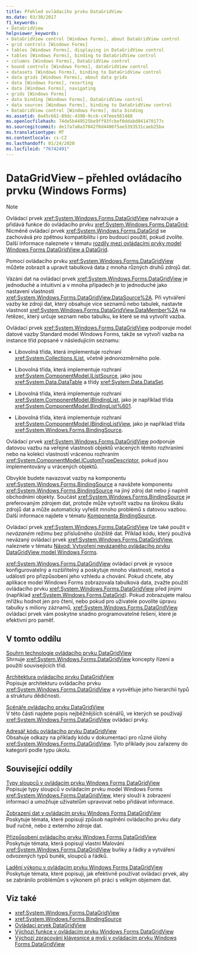 ```yaml
---
title: Přehled ovládacího prvku DataGridView
ms.date: 03/30/2017
f1_keywords:
- DataGridView
helpviewer_keywords:
- DataGridView control [Windows Forms], about DataGridView control
- grid controls [Windows Forms]
- tables [Windows Forms], displaying in DataGridView control
- tables [Windows Forms], binding to DataGridView control
- columns [Windows Forms], DataGridView control
- bound controls [Windows Forms], dataGridView control
- datasets [Windows Forms], binding to DataGridView control
- data grids [Windows Forms], about data grids
- data [Windows Forms], resorting
- data [Windows Forms], navigating
- grids [Windows Forms]
- data binding [Windows Forms], DataGridView control
- data sources [Windows Forms], binding to DataGridView control
- DataGridView control [Windows Forms], data binding
ms.assetid: 0a45c661-89dc-4390-9cc6-c47eee501488
ms.openlocfilehash: 74de5b449525be9ff93fcbef0ddabd041470177c
ms.sourcegitcommit: de17a7a0a37042f0d4406f5ae5393531caeb25ba
ms.translationtype: MT
ms.contentlocale: cs-CZ
ms.lasthandoff: 01/24/2020
ms.locfileid: "76742491"
---
```

# <a name="datagridview-control-overview-windows-forms"></a>DataGridView – přehled ovládacího prvku (Windows Forms)
> [!NOTE]
> Ovládací prvek <xref:System.Windows.Forms.DataGridView> nahrazuje a přidává funkce do ovládacího prvku <xref:System.Windows.Forms.DataGrid>; Nicméně ovládací prvek <xref:System.Windows.Forms.DataGrid> se zachovává pro zpětnou kompatibilitu i pro budoucí použití, pokud zvolíte. Další informace naleznete v tématu [rozdíly mezi ovládacími prvky model Windows Forms DataGridView a DataGrid](differences-between-the-windows-forms-datagridview-and-datagrid-controls.md).  
  
 Pomocí ovládacího prvku <xref:System.Windows.Forms.DataGridView> můžete zobrazit a upravit tabulková data z mnoha různých druhů zdrojů dat.  
  
 Vázání dat na ovládací prvek <xref:System.Windows.Forms.DataGridView> je jednoduché a intuitivní a v mnoha případech je to jednoduché jako nastavení vlastnosti <xref:System.Windows.Forms.DataGridView.DataSource%2A>. Při vytváření vazby ke zdroji dat, který obsahuje více seznamů nebo tabulek, nastavte vlastnost <xref:System.Windows.Forms.DataGridView.DataMember%2A> na řetězec, který určuje seznam nebo tabulku, ke které se má vytvořit vazba.  
  
 Ovládací prvek <xref:System.Windows.Forms.DataGridView> podporuje model datové vazby Standard model Windows Forms, takže se vytvoří vazba na instance tříd popsané v následujícím seznamu:  
  
- Libovolná třída, která implementuje rozhraní <xref:System.Collections.IList>, včetně jednorozměrného pole.  
  
- Libovolná třída, která implementuje rozhraní <xref:System.ComponentModel.IListSource>, jako jsou <xref:System.Data.DataTable> a třídy <xref:System.Data.DataSet>.  
  
- Libovolná třída, která implementuje rozhraní <xref:System.ComponentModel.IBindingList>, jako je například třída <xref:System.ComponentModel.BindingList%601>.  
  
- Libovolná třída, která implementuje rozhraní <xref:System.ComponentModel.IBindingListView>, jako je například třída <xref:System.Windows.Forms.BindingSource>.  
  
 Ovládací prvek <xref:System.Windows.Forms.DataGridView> podporuje datovou vazbu na veřejné vlastnosti objektů vrácených těmito rozhraními nebo na kolekci vlastností vrácenou rozhraním <xref:System.ComponentModel.ICustomTypeDescriptor>, pokud jsou implementovány u vrácených objektů.  
  
 Obvykle budete navazovat vazby na komponentu <xref:System.Windows.Forms.BindingSource> a navážete komponentu <xref:System.Windows.Forms.BindingSource> na jiný zdroj dat nebo ji naplnit obchodními objekty. Součást <xref:System.Windows.Forms.BindingSource> je preferovaným zdrojem dat, protože může vytvořit vazbu na širokou škálu zdrojů dat a může automaticky vyřešit mnoho problémů s datovou vazbou. Další informace najdete v tématu [Komponenta BindingSource](bindingsource-component.md).  
  
 Ovládací prvek <xref:System.Windows.Forms.DataGridView> lze také použít v *nevázaném* režimu bez příslušného úložiště dat. Příklad kódu, který používá nevázaný ovládací prvek <xref:System.Windows.Forms.DataGridView>, naleznete v tématu [Návod: Vytvoření nevázaného ovládacího prvku DataGridView model Windows Forms](walkthrough-creating-an-unbound-windows-forms-datagridview-control.md).  
  
 <xref:System.Windows.Forms.DataGridView> ovládací prvek je vysoce konfigurovatelný a rozšiřitelný a poskytuje mnoho vlastností, metod a událostí pro přizpůsobení jeho vzhledu a chování. Pokud chcete, aby aplikace model Windows Forms zobrazovala tabulková data, zvažte použití ovládacího prvku <xref:System.Windows.Forms.DataGridView> před jinými (například <xref:System.Windows.Forms.DataGrid>). Pokud zobrazujete malou mřížku hodnot jen pro čtení, nebo pokud pro uživatele povolíte úpravu tabulky s miliony záznamů, <xref:System.Windows.Forms.DataGridView> ovládací prvek vám poskytne snadno programovatelné řešení, které je efektivní pro paměť.  
  
## <a name="in-this-section"></a>V tomto oddílu  
 [Souhrn technologie ovládacího prvku DataGridView](datagridview-control-technology-summary-windows-forms.md)  
 Shrnuje <xref:System.Windows.Forms.DataGridView> koncepty řízení a použití souvisejících tříd.  
  
 [Architektura ovládacího prvku DataGridView](datagridview-control-architecture-windows-forms.md)  
 Popisuje architekturu ovládacího prvku <xref:System.Windows.Forms.DataGridView> a vysvětluje jeho hierarchii typů a strukturu dědičnosti.  
  
 [Scénáře ovládacího prvku DataGridView](datagridview-control-scenarios-windows-forms.md)  
 V této části najdete popis nejběžnějších scénářů, ve kterých se používají <xref:System.Windows.Forms.DataGridView> ovládací prvky.  
  
 [Adresář kódu ovládacího prvku DataGridView](datagridview-control-code-directory-windows-forms.md)  
 Obsahuje odkazy na příklady kódu v dokumentaci pro různé úlohy <xref:System.Windows.Forms.DataGridView>. Tyto příklady jsou zařazeny do kategorií podle typu úkolu.  
  
## <a name="related-sections"></a>Související oddíly  
 [Typy sloupců v ovládacím prvku Windows Forms DataGridView](column-types-in-the-windows-forms-datagridview-control.md)  
 Popisuje typy sloupců v ovládacím prvku model Windows Forms <xref:System.Windows.Forms.DataGridView>, který slouží k zobrazení informací a umožňuje uživatelům upravovat nebo přidávat informace.  
  
 [Zobrazení dat v ovládacím prvku Windows Forms DataGridView](displaying-data-in-the-windows-forms-datagridview-control.md)  
 Poskytuje témata, které popisují způsob naplnění ovládacího prvku daty buď ručně, nebo z externího zdroje dat.  
  
 [Přizpůsobení ovládacího prvku Windows Forms DataGridView](customizing-the-windows-forms-datagridview-control.md)  
 Poskytuje témata, která popisují vlastní Malování <xref:System.Windows.Forms.DataGridView> buňky a řádky a vytváření odvozených typů buněk, sloupců a řádků.  
  
 [Ladění výkonu v ovládacím prvku Windows Forms DataGridView](performance-tuning-in-the-windows-forms-datagridview-control.md)  
 Poskytuje témata, které popisují, jak efektivně používat ovládací prvek, aby se zabránilo problémům s výkonem při práci s velkým objemem dat.  
  
## <a name="see-also"></a>Viz také

- <xref:System.Windows.Forms.DataGridView>
- <xref:System.Windows.Forms.BindingSource>
- [Ovládací prvek DataGridView](datagridview-control-windows-forms.md)
- [Výchozí funkce v ovládacím prvku Windows Forms DataGridView](default-functionality-in-the-windows-forms-datagridview-control.md)
- [Výchozí zpracování klávesnice a myši v ovládacím prvku Windows Forms DataGridView](default-keyboard-and-mouse-handling-in-the-windows-forms-datagridview-control.md)
